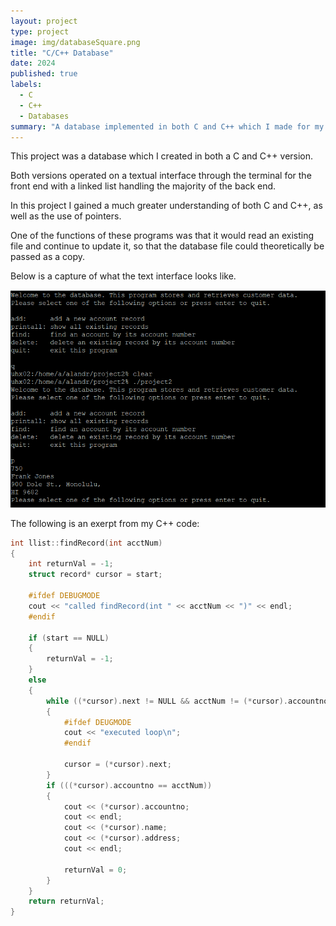 ```yaml
---
layout: project
type: project
image: img/databaseSquare.png
title: "C/C++ Database"
date: 2024
published: true
labels:
  - C
  - C++
  - Databases
summary: "A database implemented in both C and C++ which I made for my Program Structure class"
---
```


This project was a database which I created in both a C and C++ version. 

Both versions operated on a textual interface through the terminal for the front end with a linked list handling the majority of the back end.

In this project I gained a much greater understanding of both C and C++, as well as the use of pointers.

One of the functions of these programs was that it would read an existing file and continue to update it, so that the database file could theoretically be passed as a copy.

Below is a capture of what the text interface looks like.
 
<img class="img-fluid" src="../img/c++TextSnip.png">

The following is an exerpt from my C++ code:
```cpp
int llist::findRecord(int acctNum)
{
    int returnVal = -1;
    struct record* cursor = start;

    #ifdef DEBUGMODE
    cout << "called findRecord(int " << acctNum << ")" << endl;
    #endif

    if (start == NULL)
    {
        returnVal = -1;
    }
    else
    {
        while ((*cursor).next != NULL && acctNum != (*cursor).accountno)
        {
            #ifdef DEUGMODE
            cout << "executed loop\n";
            #endif
            
            cursor = (*cursor).next;
        }
        if (((*cursor).accountno == acctNum))
        {
            cout << (*cursor).accountno;
            cout << endl;
            cout << (*cursor).name;
            cout << (*cursor).address;
            cout << endl;

            returnVal = 0;
        }
    }
    return returnVal;
}
```
